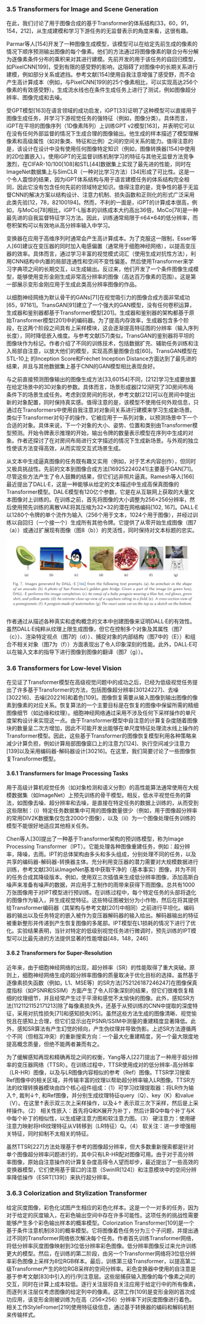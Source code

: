 ### 3.5 Transformers for Image and Scene Generation

在此，我们讨论了用于图像合成的基于Transformer的体系结构[33，60，91，154，212]，从生成建模和学习下游任务的无监督表示的角度来看，这很有趣。

Parmar等人[154]开发了一种图像生成模型，该模型可以在给定先前生成的像素的情况下顺序预测输出图像的每个像素。他们的方法通过将图像像素的联合分布分解为逐像素条件分布的乘积来对其进行建模。先前开发的用于该任务的自回归模型，如PixelCNN[199]，受到有限的感受野的影响，这阻碍了对图像中的长期关系进行建模，例如部分关系或遮挡。参考文献[154]使用自我注意增强了感受野，而不会产生高计算成本（例如，与PixelCNN[199]的25个像素相比，可以实现高达256个像素的有效感受野）。生成流水线也在条件生成任务上进行了测试，例如图像超分辨率、图像完成和去噪。

受GPT模型[163]在语言领域的成功启发，iGPT[33]证明了这种模型可以直接用于图像生成任务，并学习下游视觉任务的强特征（例如，图像分类）。具体而言，iGPT在平坦的图像序列（1D像素阵列）上训练GPT v2模型[163]，并表明它可以在没有任何外部监督的情况下生成合理的图像输出。他生成的样本描述了模型理解像素和高级属性（如对象类、特征和比例）之间的空间关系的能力。值得注意的是，该设计在设计中没有使用任何图像特定知识（例如，图像转换器[154]中使用的2D位置嵌入）。使用iGPT的无监督训练机制学习的特征与其他无监督方法竞争激烈，在CIFAR-10/100[108]和STL[44]数据集上实现了最先进的性能，同时在ImageNet数据集上与SimCLR（一种对比学习方法）[34]形成了可比性。这是一个令人震惊的结果，因为iGPT体系结构与用于语言建模任务的体系结构完全相同，因此它没有包含任何先前的领域特定知识。值得注意的是，竞争性的基于无监督CNN的解决方案以结构设计、注意力机制、损失函数和正则化的形式广泛采用此类先验[12，78，82100194]。然而，不利的一面是，iGPT的计算成本很高，例如，与MoCo[78]相比，iGPT-L版本的训练成本大约高出36倍，MoCo[78]是一种最先进的自我监督特征学习方法。因此，训练通常局限于≤64×64的低分辨率，而卷积架构可以有效地从高分辨率输入中学习。

变换器在应用于高维序列时通常会产生高计算成本。为了克服这一限制，Esser等人[60]建议在变压器的同时加入电感偏置（通常用于细胞神经网络），以提高变压器的效率。具体而言，通过学习丰富的视觉模式词汇（使用生成对抗性方法），利用CNN结构中内置的局部连通性和空间不变性偏差。然后使用Transformer来学习字典项之间的长期交互，以生成输出。反过来，他们开发了一个条件图像生成模型，能够使用变形金刚生成非常高分辨率的图像（高达百万像素的范围）。这是第一部展示变形金刚应用于生成此类高分辨率图像的作品。

以细胞神经网络为默认骨干的GANs[71]在视觉吸引力的图像合成方面非常成功[65，97161]。TransGAN[91]建立了一个强大的GAN模型，没有任何卷积运算，生成器和鉴别器都基于Transformer模型[201]。生成器和鉴别器的架构都基于原始Transformer模型[201]中的编码器。为了提高内存效率，生成器包含多个阶段，在这两个阶段之间具有上采样模块，这会逐渐提高特征图的分辨率（输入序列长度），同时降低嵌入维度。与参考文献[57]类似，TransGAN的鉴别器将平坦的图像块作为标记。作者介绍了不同的训练技术，包括数据扩充、辅助任务训练和注入局部自注意，以放大他们的模型，实现高质量图像合成[60]。TransGAN模型在STL-10上      的Inception Score和Fréchet Inception Distance方面达到了最先进的结果，并且与其他数据集上基于CNN的GAN模型相比表现良好。

与之前直接预测图像输出的图像生成方法[33,60154]不同，[212]学习生成要放置在给定场景中的3D对象的参数。具体而言，场景形成器[212]研究了3D房间布局条件下的场景生成任务。考虑到空房间的形状，参考文献[212]可以在房间中提出新的对象配置，同时保持真实感。值得注意的是，该模型不使用任何外观信息，只通过在Transformers中使用自我注意对对象间关系进行建模来学习生成新场景。类似于Transformer对句子的操作，它被应用于一系列对象，以预测场景中下一个合适的对象。具体来说，下一个对象的大小、姿势、位置和类别由Transformer模型预测。开始令牌表示推理的开始，输出令牌的数量表示模型在序列中生成的对象。作者还探讨了在对房间布局进行文字描述的情况下生成新场景。与外观的独立性使该方法变得高效，从而实现交互式场景生成。

从文本中生成逼真图像的任务既有趣又实用（例如，对于艺术内容创作），但同时又极具挑战性。先前的文本到图像合成方法[169252240241]主要基于GAN[71]。尽管这些方法产生了令人鼓舞的结果，但它们远非照片逼真。Ramesh等人[166]最近提出了DALL·E，这是一种能够从给定的文本描述中生成高保真图像的Transformer模型。DAL·E模型有120亿个参数，它是在从互联网上获取的大量文本图像对上训练的。在训练之前，首先将图像的大小调整为256×256分辨率，然后使用预先训练的离散VAE将其压缩为32×32的潜在网格编码[102, 167]。DALL·E以1280个令牌的单个流作为输入（256个用于文本，1024个用于图像），并经过训练以自回归（一个接一个）生成所有其他令牌。它提供了从零开始生成图像（图7（a））或通过扩展现有图像（图8（b））的灵活性，同时保持对文本标题的忠实。

![image-20230326202225719](./pic/image-20230326202225719.png)

作者通过从描述各种真实和虚构概念的文本中创建图像来证明DALL·E的有效性。虽然DALL·E纯粹从纹理上限生成图像，但它在控制多个对象及其属性（图7（c））、渲染特定视点（图7的（d））、捕捉对象的内部结构（图7中的（E））和组合不相关对象（图7为（f））方面表现出了令人印象深刻的性能。此外，DALL·E可以在输入文本的指导下进行图像到图像的翻译（图7（g））。

### 3.6 Transformers for Low-level Vision

在见证了Transformer模型在高级视觉问题中的成功之后，已经为低级视觉任务提出了许多基于Transformer的方法，包括图像超分辨率[30124227]、去噪[302216]、去噪[202216]和着色[109]。图像恢复需要从输入图像到输出图像的像素到像素的对应关系。恢复算法的一个主要目标是在恢复的图像中保留所需的精细图像细节（如边缘和纹理）。细胞神经网络通过采用不涉及任何下采样操作的单尺度架构设计来实现这一点。由于Transformer模型中自注意的计算复杂度随着图像块的数量呈二次方增加，因此不可能开发出能够在单尺度特征处理流水线上操作的Transformer模型。因此，这些基于Transformer的图像恢复模型利用各种策略来减少计算负担，例如计算局部图像窗口上的注意力[124]、执行空间减少注意力[139]以及采用编码器-解码器设计[30216]。在这里，我们简要讨论了一些图像恢复Transformer模型。

#### 3.6.1 Transformers for Image Processing Tasks

用于高级计算机视觉任务（如对象检测和语义分割）的高性能算法通常使用在大规模数据集（如ImageNet）上预先训练的骨干模型。相反，低水平视觉任务的算法，如图像去噪、超分辨率和去噪，是直接在特定任务的数据上训练的，从而受到这些限制：（i）特定任务数据集中可用的图像数量很少（例如，用于图像超分辨率的常用DIV2K数据集仅包含2000个图像），以及（ii）为一个图像处理任务训练的模型不能很好地适应其他相关任务。

Chen等人[30]提出了一种基于Transformer架构的预训练模型，称为Image Processing Transformer（IPT）。它能处理各种图像重建任务，例如：超分辨率，降噪，去雨。IPT的总体架构由多头和多头组成，分别处理不同的任务，以及共享的编码器-解码器-转换器主体。充分利用变压器的潜力需要对大规模数据进行训练，参考文献[30]从ImageNet基准中获取干净的（基本事实）图像，并为不同的任务合成其降级版本。例如，使用双三次插值来生成低分辨率图像，添加高斯白噪声来准备有噪声的数据，并应用手工制作的雨带来获得下雨图像。总共有1000万张图像用于对IPT模型进行预训练。在训练过程中，每个特定任务的头部将退化的图像作为输入，并生成视觉特征。这些特征图被划分为小作物，然后在将其提供给Transformer编码器（其架构与参考文献[201]中相同）之前进行平坦化。编码器的输出以及任务特定的嵌入被作为变压器解码器的输入给出。解码器输出的特征被重新整形并传递到产生恢复图像的多尾部。IPT模型在L1损耗的情况下进行了优化。实验结果表明，当针对特定的低级别视觉任务进行微调时，预先训练的IPT模型可以比最先进的方法提供显著的性能增益[48，148，246]

#### 3.6.2 Transformers for Super-Resolution

近年来，由于细胞神经网络的出现，超分辨率（SR）的性能取得了重大突破。原则上，细胞神经网络生成的超分辨率图像的质量取决于优化目标的选择。虽然基于逐像素损失函数（例如，L1、MSE等）的SR方法[752126187246247]在图像保真度指标（如PSNR和SSIM）方面产生了令人印象深刻的结果，但它们很难恢复精细的纹理细节，并且经常产生过于平滑和感觉不太愉快的图像。此外，感知SR方法[1121121152171213]除了每像素损失外，还基于从预训练的CNN中提取的深度特征，采用对抗性损失[71]和感知损失[95]。虽然这些方法生成的图像清晰、视觉愉悦且在感知上合理，但它们显示出在PSNR/SSIM中测量的重建精度显著降低。此外，感知SR算法有产生幻觉的倾向，产生伪纹理并导致伪影。上述SR方法遵循两个不同（但相互冲突）的重新搜索方向：一个最大化重建精度，另一个最大限度地提高概念质量，但绝不能两者兼而有之。

为了缓解感知再现和精确再现之间的权衡，Yang等人[227]提出了一种用于超分辨率的变压器网络（TTSR）。在训练过程中，TTSR使用成对的低分辨率-高分辨率（LR-HR）图像，以及与LR图像内容相似的参考（Ref）图像。TTSR学习搜索Ref图像中的相关区域，并传输丰富的纹理以帮助超分辨率输入LR图像。TTSR方法的纹理转换器模块由四个核心组件组成：（1）可学习纹理提取器：将LR作为输入↑, 裁判↓↑, 和Ref图像，并分别生成纹理特征query（Q）、key（K）和value（V）。在这里↑表示双三次上采样操作，以及↓↑ 表示双三次下采样，然后是上采样操作。（2） 相关性嵌入：首先将Q和K展开为补丁，然后计算Q中每个补丁与K中每个补丁的相似性，以生成硬注意力图和软注意力图。（3） 硬注意力：使用硬注意力映射将HR纹理特征从V转移到（LR特征）Q。（4） 软关注：进一步增强相关特征，同时抑制不太相关的特征。

虽然TTSR[227]方法处理基于参考的图像超分辨率，但大多数重新搜索都是针对单个图像超分辨率问题进行的，其中只有LR-HR配对图像可用。由于对于高分辨率图像，原始自注意操作的计算复杂度高得令人望而却步，最近提出了一些高效的变换器模型，它们使用基于窗口的注意（SwinIR[124]）和注意模块中的空间分辨率降低操作（ESRT[139]）来执行超分辨率。

### 3.6.3 Colorization and Stylization Transformer

给定灰度图像，彩色化试图产生相应的彩色化样本。这是一个一对多的任务，因为对于给定的灰度输入，在彩色输出空间中存在许多可能性。这项任务的挑战性需要能够产生多个彩色输出样本的概率模型。Colorization Transformer[109]是一个基于条件注意机制[83]的概率模型。它将图像着色任务分为三个子问题，并提出通过不同的Transformer网络依次解决每个任务。作者首先训练Transformer网络，将低分辨率灰度图像映射到3位低分辨率彩色图像。低分辨率图像反过来允许训练更大的模型。然后，在训练的第二阶段，由另一个Transformer网络将3位低分辨率彩色图像上采样为8位RGB样本。最后，训练第三级Transformer，以提高第二级Transformer产生的8位RGB采样的空间分辨率。彩色变换器中使用的自注意是基于参考文献[83]中引入的行/列注意层。这些层捕获输入图像的每个像素之间的交互，同时在计算上成本较低。逐行关注层将自关注应用于给定行中的所有像素，而逐列关注层仅考虑图像的给定列中的像素。这项工作[109]是变形金刚的首次成功应用，该变形金刚被训练为在高（256×256）分辨率下对灰度图像进行着色。相关工作StyleFromer[219]使用特征级信息，通过基于转换器的编码和解码机制来传输样式。